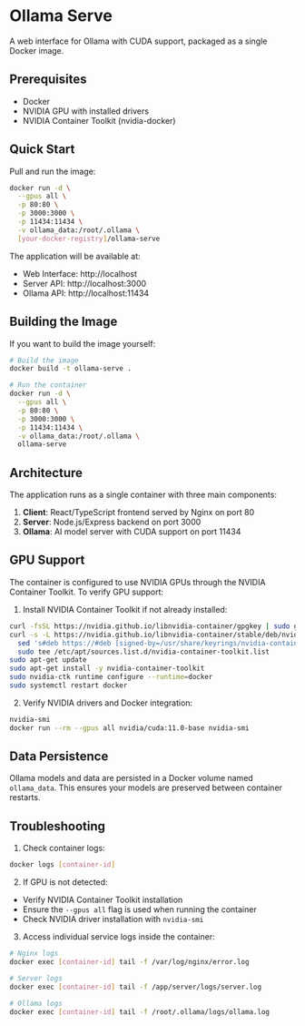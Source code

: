 # Ollama Serve

A web interface for Ollama with CUDA support, packaged as a single Docker image.

## Prerequisites

- Docker
- NVIDIA GPU with installed drivers
- NVIDIA Container Toolkit (nvidia-docker)

## Quick Start

Pull and run the image:

```bash
docker run -d \
  --gpus all \
  -p 80:80 \
  -p 3000:3000 \
  -p 11434:11434 \
  -v ollama_data:/root/.ollama \
  [your-docker-registry]/ollama-serve
```

The application will be available at:

- Web Interface: http://localhost
- Server API: http://localhost:3000
- Ollama API: http://localhost:11434

## Building the Image

If you want to build the image yourself:

```bash
# Build the image
docker build -t ollama-serve .

# Run the container
docker run -d \
  --gpus all \
  -p 80:80 \
  -p 3000:3000 \
  -p 11434:11434 \
  -v ollama_data:/root/.ollama \
  ollama-serve
```

## Architecture

The application runs as a single container with three main components:

1. **Client**: React/TypeScript frontend served by Nginx on port 80
2. **Server**: Node.js/Express backend on port 3000
3. **Ollama**: AI model server with CUDA support on port 11434

## GPU Support

The container is configured to use NVIDIA GPUs through the NVIDIA Container Toolkit. To verify GPU support:

1. Install NVIDIA Container Toolkit if not already installed:

```bash
curl -fsSL https://nvidia.github.io/libnvidia-container/gpgkey | sudo gpg --dearmor -o /usr/share/keyrings/nvidia-container-toolkit-keyring.gpg
curl -s -L https://nvidia.github.io/libnvidia-container/stable/deb/nvidia-container-toolkit.list | \
  sed 's#deb https://#deb [signed-by=/usr/share/keyrings/nvidia-container-toolkit-keyring.gpg] https://#g' | \
  sudo tee /etc/apt/sources.list.d/nvidia-container-toolkit.list
sudo apt-get update
sudo apt-get install -y nvidia-container-toolkit
sudo nvidia-ctk runtime configure --runtime=docker
sudo systemctl restart docker
```

2. Verify NVIDIA drivers and Docker integration:

```bash
nvidia-smi
docker run --rm --gpus all nvidia/cuda:11.0-base nvidia-smi
```

## Data Persistence

Ollama models and data are persisted in a Docker volume named `ollama_data`. This ensures your models are preserved between container restarts.

## Troubleshooting

1. Check container logs:

```bash
docker logs [container-id]
```

2. If GPU is not detected:

- Verify NVIDIA Container Toolkit installation
- Ensure the `--gpus all` flag is used when running the container
- Check NVIDIA driver installation with `nvidia-smi`

3. Access individual service logs inside the container:

```bash
# Nginx logs
docker exec [container-id] tail -f /var/log/nginx/error.log

# Server logs
docker exec [container-id] tail -f /app/server/logs/server.log

# Ollama logs
docker exec [container-id] tail -f /root/.ollama/logs/ollama.log
```
